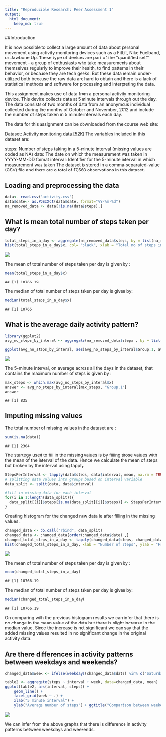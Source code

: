 ```yaml
---
title: "Reproducible Research: Peer Assessment 1"
output: 
  html_document:
    keep_md: true
---
```

##Introduction

It is now possible to collect a large amount of data about personal movement using activity monitoring devices such as a Fitbit, Nike Fuelband, or Jawbone Up. These type of devices are part of the "quantified self" movement - a group of enthusiasts who take measurements about themselves regularly to improve their health, to find patterns in their behavior, or because they are tech geeks. But these data remain under-utilized both because the raw data are hard to obtain and there is a lack of statistical methods and software for processing and interpreting the data.

This assignment makes use of data from a personal activity monitoring device. This device collects data at 5 minute intervals through out the day. The data consists of two months of data from an anonymous individual collected during the months of October and November, 2012 and include the number of steps taken in 5 minute intervals each day.

The data for this assignment can be downloaded from the course web site:

Dataset: [Activity monitoring data [52K]](https://d396qusza40orc.cloudfront.net/repdata%2Fdata%2Factivity.zip)
The variables included in this dataset are:

steps: Number of steps taking in a 5-minute interval (missing values are coded as NA)
date: The date on which the measurement was taken in YYYY-MM-DD format
interval: Identifier for the 5-minute interval in which measurement was taken
The dataset is stored in a comma-separated-value (CSV) file and there are a total of 17,568 observations in this dataset. 


## Loading and preprocessing the data


```r
data<- read.csv("activity.csv")
data$date<- as.POSIXct(data$date, format="%Y-%m-%d")
na_removed_data <- data[!is.na(data$steps),]
```

## What is mean total number of steps taken per day?

```r
total_steps_in_a_day <- aggregate(na_removed_data$steps, by = list(na_removed_data$date), FUN = sum)
hist(total_steps_in_a_day$x, col= "black", xlab = "Total no of steps in a day", ylab = "Frequency", main = "Total number of steps taken per day (Histogram)")
```

![](PA1_template_files/figure-html/unnamed-chunk-2-1.png)<!-- -->


The mean of total number of steps taken per day is given by :

```r
mean(total_steps_in_a_day$x)
```

```
## [1] 10766.19
```


The median of total number of steps taken per day is given by:

```r
median(total_steps_in_a_day$x)
```

```
## [1] 10765
```

## What is the average daily activity pattern?

```r
library(ggplot2)
avg_no_steps_by_interal <- aggregate(na_removed_data$steps , by = list(na_removed_data$interval), FUN = mean)

ggplot(avg_no_steps_by_interal, aes(avg_no_steps_by_interal$Group.1, avg_no_steps_by_interal$x)) + geom_line() + xlab("5 minute interval")+ ylab("Average number of steps") + ggtitle("Average Daily Activity Pattern")
```

![](PA1_template_files/figure-html/unnamed-chunk-5-1.png)<!-- -->

The 5-minute interval, on average across all the days in the dataset, that contains the maximum number of steps is given by :

```r
max_steps <- which.max(avg_no_steps_by_interal$x)
answer <- avg_no_steps_by_interal[max_steps, "Group.1"]
answer
```

```
## [1] 835
```



## Imputing missing values
The total number of missing values in the dataset are :

```r
sum(is.na(data))
```

```
## [1] 2304
```
The startegy used to fill in the missing values is by filling those values with the mean of the interval of the data. Hence we calculate the mean of steps but broken by the interval using tapply. 

```r
StepsPerInterval <- tapply(data$steps, data$interval, mean, na.rm = TRUE)
# splitting data values into groups based on interval variable
data_split <- split(data, data$interval)

#fill in missing data for each interval
for(i in 1:length(data_split)){
  data_split[[i]]$steps[is.na(data_split[[i]]$steps)] <- StepsPerInterval[i]
}
```
Creating histogram for the changed new data ie after filling in the missing values.

```r
changed_data <- do.call("rbind", data_split)
changed_data <- changed_data[order(changed_data$date) ,]
changed_total_steps_in_a_day <- tapply(changed_data$steps, changed_data$date, sum)
hist(changed_total_steps_in_a_day, xlab = "Number of Steps", ylab = "Frequency" ,main = "Total number of steps taken per day after replacing NAs (Histogram)" ,col = "black")
```

![](PA1_template_files/figure-html/unnamed-chunk-9-1.png)<!-- -->

The mean of total number of steps taken per day is given by :

```r
mean(changed_total_steps_in_a_day)
```

```
## [1] 10766.19
```


The median of total number of steps taken per day is given by:

```r
median(changed_total_steps_in_a_day)
```

```
## [1] 10766.19
```
On comparing with the previous histogram results we can infer that there is no change in the mean value of the data but there is slight increase in the median value. Since the increase is not significant we can say that the added missing values resulted in no significant change in the original activity data.

## Are there differences in activity patterns between weekdays and weekends?

```r
changed_data$week <- ifelse(weekdays(changed_data$date) %in% c("Saturday", "Sunday"), "weekend", "weekday")

table2 <- aggregate(steps ~ interval + week, data=changed_data, mean)
ggplot(table2, aes(interval, steps)) + 
    geom_line() + 
    facet_grid(week ~ .) +
    xlab("5 minute interval") + 
    ylab("Average number of steps") + ggtitle("Comparison between weekdays and weekends")
```

![](PA1_template_files/figure-html/unnamed-chunk-12-1.png)<!-- -->

We can infer from the above graphs that there is difference in activity patterns between weekdays and weekends.

